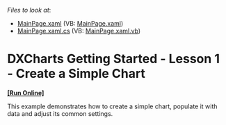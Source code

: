 <!-- default file list -->
*Files to look at*:

* [MainPage.xaml](./CS/sl/MainPage.xaml) (VB: [MainPage.xaml](./VB/sl/MainPage.xaml))
* [MainPage.xaml.cs](./CS/sl/MainPage.xaml.cs) (VB: [MainPage.xaml.vb](./VB/sl/MainPage.xaml.vb))
<!-- default file list end -->
# DXCharts Getting Started - Lesson 1 - Create a Simple Chart
<!-- run online -->
**[[Run Online]](https://codecentral.devexpress.com/e3443)**
<!-- run online end -->


<p>This example demonstrates how to create a simple chart, populate it with data and adjust its common settings.</p>

<br/>


